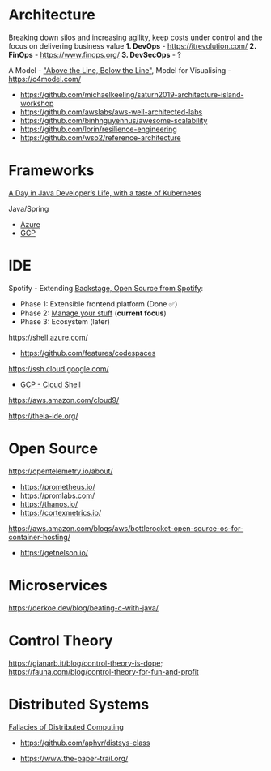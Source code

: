# Architecture

Breaking down silos and increasing agility, keep costs under control and the focus on delivering business value
**1. DevOps** - https://itrevolution.com/
**2. FinOps** - https://www.finops.org/
**3. DevSecOps** - ?

A Model - ["Above the Line, Below the Line"](https://queue.acm.org/detail.cfm?id=3380777), Model for Visualising - https://c4model.com/
* https://github.com/michaelkeeling/saturn2019-architecture-island-workshop
* https://github.com/awslabs/aws-well-architected-labs
* https://github.com/binhnguyennus/awesome-scalability
* https://github.com/lorin/resilience-engineering
* https://github.com/wso2/reference-architecture

# Frameworks

[A Day in Java Developer’s Life, with a taste of Kubernetes](https://github.com/aws-samples/kubernetes-for-java-developers/blob/master/readme.adoc)

Java/Spring
* [Azure](https://azure.microsoft.com/en-us/services/spring-cloud/)
* [GCP](https://cloud.spring.io/spring-cloud-gcp/reference/html/)

# IDE

Spotify - Extending [Backstage, Open Source from Spotify](https://backstage.io/):
* Phase 1: Extensible frontend platform (Done ✅) 
* Phase 2: [Manage your stuff](https://backstage.io/blog/2020/05/22/phase-2-service-catalog) (**current focus**)
* Phase 3: Ecosystem (later) 

https://shell.azure.com/
  * https://github.com/features/codespaces

https://ssh.cloud.google.com/
  * [GCP - Cloud Shell](https://cloud.google.com/blog/products/gcp/introducing-google-cloud-shels-new-code-editor)

https://aws.amazon.com/cloud9/

https://theia-ide.org/

# Open Source
https://opentelemetry.io/about/
* https://prometheus.io/
* https://promlabs.com/
* https://thanos.io/
* https://cortexmetrics.io/

https://aws.amazon.com/blogs/aws/bottlerocket-open-source-os-for-container-hosting/
* https://getnelson.io/

# Microservices

https://derkoe.dev/blog/beating-c-with-java/

# Control Theory

https://gianarb.it/blog/control-theory-is-dope; https://fauna.com/blog/control-theory-for-fun-and-profit
# Distributed Systems

[Fallacies of Distributed Computing](https://en.wikipedia.org/wiki/Fallacies_of_distributed_computing)

* https://github.com/aphyr/distsys-class

* https://www.the-paper-trail.org/




